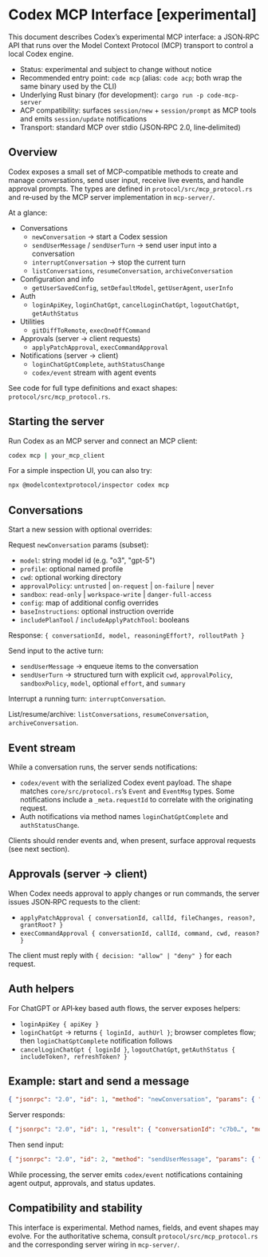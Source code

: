 # Codex MCP Interface [experimental]

This document describes Codex’s experimental MCP interface: a JSON‑RPC API that runs over the Model Context Protocol (MCP) transport to control a local Codex engine.

- Status: experimental and subject to change without notice
- Recommended entry point: `code mcp` (alias: `code acp`; both wrap the same binary used by the CLI)
- Underlying Rust binary (for development): `cargo run -p code-mcp-server`
- ACP compatibility: surfaces `session/new` + `session/prompt` as MCP tools and emits `session/update` notifications
- Transport: standard MCP over stdio (JSON‑RPC 2.0, line‑delimited)

## Overview

Codex exposes a small set of MCP‑compatible methods to create and manage conversations, send user input, receive live events, and handle approval prompts. The types are defined in `protocol/src/mcp_protocol.rs` and re‑used by the MCP server implementation in `mcp-server/`.

At a glance:

- Conversations
  - `newConversation` → start a Codex session
  - `sendUserMessage` / `sendUserTurn` → send user input into a conversation
  - `interruptConversation` → stop the current turn
  - `listConversations`, `resumeConversation`, `archiveConversation`
- Configuration and info
  - `getUserSavedConfig`, `setDefaultModel`, `getUserAgent`, `userInfo`
- Auth
  - `loginApiKey`, `loginChatGpt`, `cancelLoginChatGpt`, `logoutChatGpt`, `getAuthStatus`
- Utilities
  - `gitDiffToRemote`, `execOneOffCommand`
- Approvals (server → client requests)
  - `applyPatchApproval`, `execCommandApproval`
- Notifications (server → client)
  - `loginChatGptComplete`, `authStatusChange`
  - `codex/event` stream with agent events

See code for full type definitions and exact shapes: `protocol/src/mcp_protocol.rs`.

## Starting the server

Run Codex as an MCP server and connect an MCP client:

```bash
codex mcp | your_mcp_client
```

For a simple inspection UI, you can also try:

```bash
npx @modelcontextprotocol/inspector codex mcp
```

## Conversations

Start a new session with optional overrides:

Request `newConversation` params (subset):

- `model`: string model id (e.g. "o3", "gpt-5")
- `profile`: optional named profile
- `cwd`: optional working directory
- `approvalPolicy`: `untrusted` | `on-request` | `on-failure` | `never`
- `sandbox`: `read-only` | `workspace-write` | `danger-full-access`
- `config`: map of additional config overrides
- `baseInstructions`: optional instruction override
- `includePlanTool` / `includeApplyPatchTool`: booleans

Response: `{ conversationId, model, reasoningEffort?, rolloutPath }`

Send input to the active turn:

- `sendUserMessage` → enqueue items to the conversation
- `sendUserTurn` → structured turn with explicit `cwd`, `approvalPolicy`, `sandboxPolicy`, `model`, optional `effort`, and `summary`

Interrupt a running turn: `interruptConversation`.

List/resume/archive: `listConversations`, `resumeConversation`, `archiveConversation`.

## Event stream

While a conversation runs, the server sends notifications:

- `codex/event` with the serialized Codex event payload. The shape matches `core/src/protocol.rs`’s `Event` and `EventMsg` types. Some notifications include a `_meta.requestId` to correlate with the originating request.
- Auth notifications via method names `loginChatGptComplete` and `authStatusChange`.

Clients should render events and, when present, surface approval requests (see next section).

## Approvals (server → client)

When Codex needs approval to apply changes or run commands, the server issues JSON‑RPC requests to the client:

- `applyPatchApproval { conversationId, callId, fileChanges, reason?, grantRoot? }`
- `execCommandApproval { conversationId, callId, command, cwd, reason? }`

The client must reply with `{ decision: "allow" | "deny" }` for each request.

## Auth helpers

For ChatGPT or API‑key based auth flows, the server exposes helpers:

- `loginApiKey { apiKey }`
- `loginChatGpt` → returns `{ loginId, authUrl }`; browser completes flow; then `loginChatGptComplete` notification follows
- `cancelLoginChatGpt { loginId }`, `logoutChatGpt`, `getAuthStatus { includeToken?, refreshToken? }`

## Example: start and send a message

```json
{ "jsonrpc": "2.0", "id": 1, "method": "newConversation", "params": { "model": "gpt-5", "approvalPolicy": "on-request" } }
```

Server responds:

```json
{ "jsonrpc": "2.0", "id": 1, "result": { "conversationId": "c7b0…", "model": "gpt-5", "rolloutPath": "/path/to/rollout.jsonl" } }
```

Then send input:

```json
{ "jsonrpc": "2.0", "id": 2, "method": "sendUserMessage", "params": { "conversationId": "c7b0…", "items": [{ "type": "text", "text": "Hello Codex" }] } }
```

While processing, the server emits `codex/event` notifications containing agent output, approvals, and status updates.

## Compatibility and stability

This interface is experimental. Method names, fields, and event shapes may evolve. For the authoritative schema, consult `protocol/src/mcp_protocol.rs` and the corresponding server wiring in `mcp-server/`.
